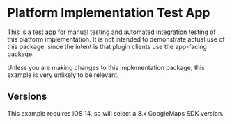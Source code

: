 # Platform Implementation Test App

This is a test app for manual testing and automated integration testing
of this platform implementation. It is not intended to demonstrate actual use of
this package, since the intent is that plugin clients use the app-facing
package.

Unless you are making changes to this implementation package, this example is
very unlikely to be relevant.

## Versions

This example requires iOS 14, so will select a 8.x GoogleMaps SDK version.
